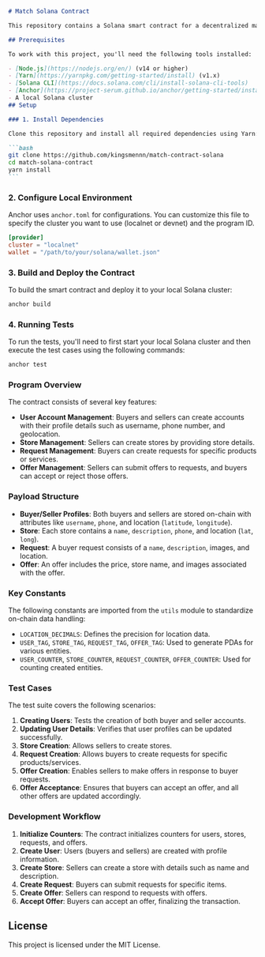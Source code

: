 
````markdown
# Match Solana Contract

This repository contains a Solana smart contract for a decentralized marketplace built with Anchor. The contract allows users to create buyer/seller profiles, create stores and requests, and submit or accept offers.

## Prerequisites

To work with this project, you'll need the following tools installed:

- [Node.js](https://nodejs.org/en/) (v14 or higher)
- [Yarn](https://yarnpkg.com/getting-started/install) (v1.x)
- [Solana CLI](https://docs.solana.com/cli/install-solana-cli-tools)
- [Anchor](https://project-serum.github.io/anchor/getting-started/installation.html)
- A local Solana cluster
## Setup

### 1. Install Dependencies

Clone this repository and install all required dependencies using Yarn:

```bash
git clone https://github.com/kingsmennn/match-contract-solana
cd match-solana-contract
yarn install
```
````

### 2. Configure Local Environment

Anchor uses `anchor.toml` for configurations. You can customize this file to specify the cluster you want to use (localnet or devnet) and the program ID.

```toml
[provider]
cluster = "localnet"
wallet = "/path/to/your/solana/wallet.json"
```

### 3. Build and Deploy the Contract

To build the smart contract and deploy it to your local Solana cluster:

```bash
anchor build
```

### 4. Running Tests

To run the tests, you'll need to first start your local Solana cluster and then execute the test cases using the following commands:

```bash
anchor test
```

### Program Overview

The contract consists of several key features:

- **User Account Management**: Buyers and sellers can create accounts with their profile details such as username, phone number, and geolocation.
- **Store Management**: Sellers can create stores by providing store details.
- **Request Management**: Buyers can create requests for specific products or services.
- **Offer Management**: Sellers can submit offers to requests, and buyers can accept or reject those offers.

### Payload Structure

- **Buyer/Seller Profiles**: Both buyers and sellers are stored on-chain with attributes like `username`, `phone`, and location (`latitude`, `longitude`).
- **Store**: Each store contains a `name`, `description`, `phone`, and location (`lat`, `long`).
- **Request**: A buyer request consists of a `name`, `description`, images, and location.
- **Offer**: An offer includes the price, store name, and images associated with the offer.

### Key Constants

The following constants are imported from the `utils` module to standardize on-chain data handling:

- `LOCATION_DECIMALS`: Defines the precision for location data.
- `USER_TAG`, `STORE_TAG`, `REQUEST_TAG`, `OFFER_TAG`: Used to generate PDAs for various entities.
- `USER_COUNTER`, `STORE_COUNTER`, `REQUEST_COUNTER`, `OFFER_COUNTER`: Used for counting created entities.

### Test Cases

The test suite covers the following scenarios:

1. **Creating Users**: Tests the creation of both buyer and seller accounts.
2. **Updating User Details**: Verifies that user profiles can be updated successfully.
3. **Store Creation**: Allows sellers to create stores.
4. **Request Creation**: Allows buyers to create requests for specific products/services.
5. **Offer Creation**: Enables sellers to make offers in response to buyer requests.
6. **Offer Acceptance**: Ensures that buyers can accept an offer, and all other offers are updated accordingly.

### Development Workflow

1. **Initialize Counters**: The contract initializes counters for users, stores, requests, and offers.
2. **Create User**: Users (buyers and sellers) are created with profile information.
3. **Create Store**: Sellers can create a store with details such as name and description.
4. **Create Request**: Buyers can submit requests for specific items.
5. **Create Offer**: Sellers can respond to requests with offers.
6. **Accept Offer**: Buyers can accept an offer, finalizing the transaction.


## License

This project is licensed under the MIT License.

